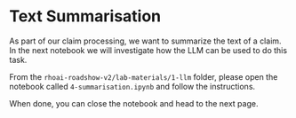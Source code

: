 # Text Summarisation
As part of our claim processing, we want to summarize the text of a claim. In the next notebook we will investigate how the LLM can be used to do this task.

From the `rhoai-roadshow-v2/lab-materials/1-llm` folder, please open the notebook called `4-summarisation.ipynb` and follow the instructions.

When done, you can close the notebook and head to the next page.
